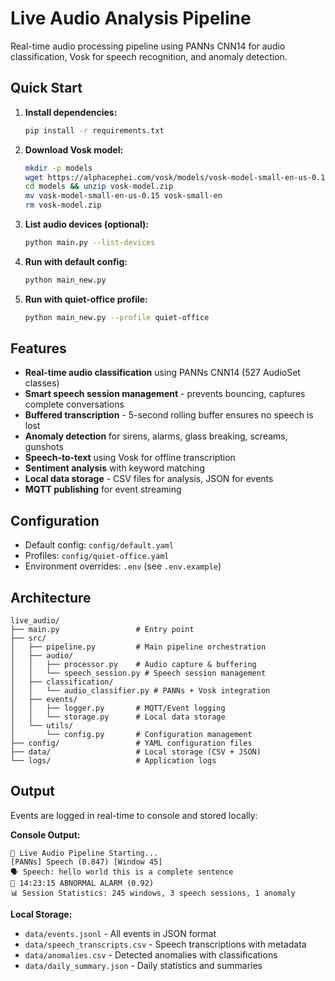 # Live Audio Analysis Pipeline

Real-time audio processing pipeline using PANNs CNN14 for audio classification, Vosk for speech recognition, and anomaly detection.

## Quick Start

1. **Install dependencies:**
   ```bash
   pip install -r requirements.txt
   ```

2. **Download Vosk model:**
   ```bash
   mkdir -p models
   wget https://alphacephei.com/vosk/models/vosk-model-small-en-us-0.15.zip -O models/vosk-model.zip
   cd models && unzip vosk-model.zip
   mv vosk-model-small-en-us-0.15 vosk-small-en
   rm vosk-model.zip
   ```

3. **List audio devices (optional):**
   ```bash
   python main.py --list-devices
   ```

4. **Run with default config:**
   ```bash
   python main_new.py
   ```

5. **Run with quiet-office profile:**
   ```bash
   python main_new.py --profile quiet-office
   ```

## Features

- **Real-time audio classification** using PANNs CNN14 (527 AudioSet classes)
- **Smart speech session management** - prevents bouncing, captures complete conversations
- **Buffered transcription** - 5-second rolling buffer ensures no speech is lost
- **Anomaly detection** for sirens, alarms, glass breaking, screams, gunshots
- **Speech-to-text** using Vosk for offline transcription  
- **Sentiment analysis** with keyword matching
- **Local data storage** - CSV files for analysis, JSON for events
- **MQTT publishing** for event streaming

## Configuration

- Default config: `config/default.yaml`
- Profiles: `config/quiet-office.yaml`  
- Environment overrides: `.env` (see `.env.example`)

## Architecture

```
live_audio/
├── main.py                 # Entry point
├── src/
│   ├── pipeline.py         # Main pipeline orchestration
│   ├── audio/
│   │   ├── processor.py    # Audio capture & buffering
│   │   └── speech_session.py # Speech session management
│   ├── classification/
│   │   └── audio_classifier.py # PANNs + Vosk integration
│   ├── events/
│   │   ├── logger.py       # MQTT/Event logging
│   │   └── storage.py      # Local data storage
│   └── utils/
│       └── config.py       # Configuration management
├── config/                 # YAML configuration files
├── data/                   # Local storage (CSV + JSON)
└── logs/                   # Application logs
```

## Output

Events are logged in real-time to console and stored locally:

**Console Output:**
```
🔴 Live Audio Pipeline Starting...
[PANNs] Speech (0.847) [Window 45]
🗣 Speech: hello world this is a complete sentence
🚨 14:23:15 ABNORMAL ALARM (0.92)
📊 Session Statistics: 245 windows, 3 speech sessions, 1 anomaly
```

**Local Storage:**
- `data/events.jsonl` - All events in JSON format
- `data/speech_transcripts.csv` - Speech transcriptions with metadata
- `data/anomalies.csv` - Detected anomalies with classifications
- `data/daily_summary.json` - Daily statistics and summaries